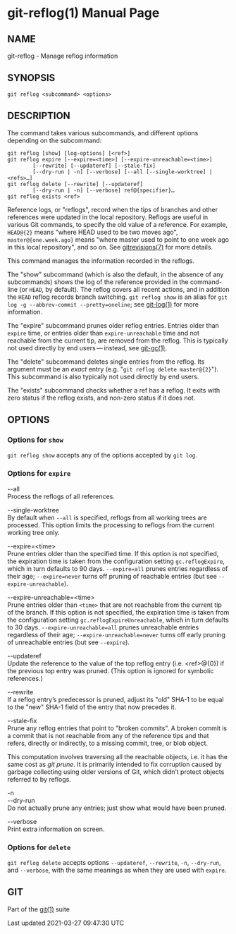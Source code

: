 # git-reflog(1) Manual Page

## NAME

git-reflog - Manage reflog information

## SYNOPSIS

    git reflog <subcommand> <options>

## DESCRIPTION

The command takes various subcommands, and different options depending on the subcommand:

    git reflog [show] [log-options] [<ref>]
    git reflog expire [--expire=<time>] [--expire-unreachable=<time>]
            [--rewrite] [--updateref] [--stale-fix]
            [--dry-run | -n] [--verbose] [--all [--single-worktree] | <refs>…​]
    git reflog delete [--rewrite] [--updateref]
            [--dry-run | -n] [--verbose] ref@{specifier}…​
    git reflog exists <ref>

Reference logs, or "reflogs", record when the tips of branches and other references were updated in the local repository. Reflogs are useful in various Git commands, to specify the old value of a reference. For example, `HEAD@{2}` means "where HEAD used to be two moves ago", `master@{one.week.ago}` means "where master used to point to one week ago in this local repository", and so on. See [gitrevisions(7)](gitrevisions.html) for more details.

This command manages the information recorded in the reflogs.

The "show" subcommand (which is also the default, in the absence of any subcommands) shows the log of the reference provided in the command-line (or `HEAD`, by default). The reflog covers all recent actions, and in addition the `HEAD` reflog records branch switching. `git reflog show` is an alias for `git log -g --abbrev-commit --pretty=oneline`; see [git-log(1)](git-log.html) for more information.

The "expire" subcommand prunes older reflog entries. Entries older than `expire` time, or entries older than `expire-unreachable` time and not reachable from the current tip, are removed from the reflog. This is typically not used directly by end users — instead, see [git-gc(1)](git-gc.html).

The "delete" subcommand deletes single entries from the reflog. Its argument must be an _exact_ entry (e.g. "`git reflog delete master@{2}`"). This subcommand is also typically not used directly by end users.

The "exists" subcommand checks whether a ref has a reflog. It exits with zero status if the reflog exists, and non-zero status if it does not.

## OPTIONS

### Options for `show`

`git reflog show` accepts any of the options accepted by `git log`.

### Options for `expire`

--all  
Process the reflogs of all references.

--single-worktree  
By default when `--all` is specified, reflogs from all working trees are processed. This option limits the processing to reflogs from the current working tree only.

--expire=&lt;time&gt;  
Prune entries older than the specified time. If this option is not specified, the expiration time is taken from the configuration setting `gc.reflogExpire`, which in turn defaults to 90 days. `--expire=all` prunes entries regardless of their age; `--expire=never` turns off pruning of reachable entries (but see `--expire-unreachable`).

--expire-unreachable=&lt;time&gt;  
Prune entries older than `<time>` that are not reachable from the current tip of the branch. If this option is not specified, the expiration time is taken from the configuration setting `gc.reflogExpireUnreachable`, which in turn defaults to 30 days. `--expire-unreachable=all` prunes unreachable entries regardless of their age; `--expire-unreachable=never` turns off early pruning of unreachable entries (but see `--expire`).

--updateref  
Update the reference to the value of the top reflog entry (i.e. &lt;ref&gt;@{0}) if the previous top entry was pruned. (This option is ignored for symbolic references.)

--rewrite  
If a reflog entry’s predecessor is pruned, adjust its "old" SHA-1 to be equal to the "new" SHA-1 field of the entry that now precedes it.

--stale-fix  
Prune any reflog entries that point to "broken commits". A broken commit is a commit that is not reachable from any of the reference tips and that refers, directly or indirectly, to a missing commit, tree, or blob object.

This computation involves traversing all the reachable objects, i.e. it has the same cost as _git prune_. It is primarily intended to fix corruption caused by garbage collecting using older versions of Git, which didn’t protect objects referred to by reflogs.

-n  
--dry-run  
Do not actually prune any entries; just show what would have been pruned.

--verbose  
Print extra information on screen.

### Options for `delete`

`git reflog delete` accepts options `--updateref`, `--rewrite`, `-n`, `--dry-run`, and `--verbose`, with the same meanings as when they are used with `expire`.

## GIT

Part of the [git(1)](git.html) suite

Last updated 2021-03-27 09:47:30 UTC
